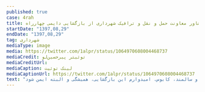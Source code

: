 ```yaml
---
published: true
case: 4rah
title: حمایت مشاور معاونت حمل و نقل و ترافیک شهرداری از بازگشایی دایمی چهارراه
startDate: "1397,08,29"
endDate: "1397,08,29"
tag: شهرداری
mediaType: image
media: https://twitter.com/1alpr/status/1064970608004468737
mediaCredit: توئیتر پیرحسین‌لو
mediaCreditUrl:  
mediaCaption: لینک توئیت
mediaCaptionUrl: https://twitter.com/1alpr/status/1064970608004468737
text: "از متن توئیت: با پیشنهاد «باهمستان» و پیگیری خانم فخاری، بنا شد یکی از مساله‌سازترین نقاط ترافیکی شهر به لحاظ دسترسی پیاده و به ویژه اقشار خاص، دستخوش تغییر شود. چهارراه ولیعصر برای معلولان پایان دنیا بود و برای پیاده‌های کم‌توان و سالمند، کابوس. امیدوارم این بازگشایی، همیشگی و البته ایمن شود."
---
```

